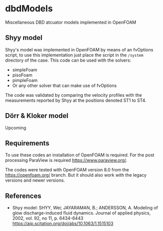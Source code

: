 # dbdModels
 Miscellaneous DBD atcuator models implemented in OpenFOAM
 
 ## Shyy model
 
Shyy's model was implemented in OpenFOAM by means of an fvOptions script, to use this implementation just place the script in the ```/system``` directory of the case. This code can be used with the solvers:

* simpleFoam
* pisoFoam
* pimpleFoam
* Or any other solver that can make use of fvOptions

The code was validated by comparing the velocity profiles with the measurements reported by Shyy at the positions denoted ST1 to ST4.

 ## Dörr & Kloker model
 
 Upcoming
 
## Requirements

To use these codes an installation of OpenFOAM is required. For the post processing ParaView is required https://www.paraview.org/. 

The codes were tested with OpenFOAM version 8.0 from the https://openfoam.org/ branch. But it should also work with the legacy versions and newer versions. 

## References

* Shyy model:
SHYY, Wei; JAYARAMAN, B.; ANDERSSON, A. Modeling of glow discharge-induced fluid dynamics. Journal of applied physics, 2002, vol. 92, no 11, p. 6434-6443 https://aip.scitation.org/doi/abs/10.1063/1.1515103
